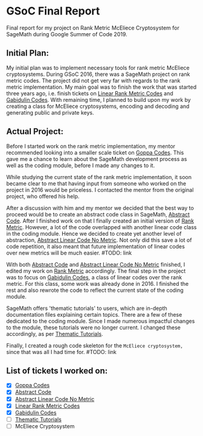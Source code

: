 # GSoC Final Report

Final report for my project on Rank Metric McEliece Cryptosystem for SageMath during Google Summer of Code 2019.

Initial Plan:
------------

My initial plan was to implement necessary tools for rank metric McEliece cryptosystems. During GSoC 2016, there was a SageMath project on rank metric codes. The project did not get very far with regards to the rank metric implementation. My main goal was to finish the work that was started three years ago, i.e. finish tickets on [Linear Rank Metric Codes](https://trac.sagemath.org/ticket/21226) and [Gabidulin Codes](https://trac.sagemath.org/ticket/20970). With remaining time, I planned to build upon my work by creating a class for McEliece cryptosystems, encoding and decoding and generating public and private keys.

Actual Project:
--------------

Before I started work on the rank metric implementation, my mentor recommended looking into a smaller scale ticket on [Goppa Codes](https://trac.sagemath.org/ticket/25977). This gave me a chance to learn about the SageMath development process as well as the coding module, before I made any changes to it.

While studying the current state of the rank metric implementation, it soon became clear to me that having input from someone who worked on the project in 2016 would be priceless. I contacted the mentor from the original project, who offered his help.

After a discussion with him and my mentor we decided that the best way to proceed would be to create an abstract code class in SageMath, [Abstract Code](https://trac.sagemath.org/ticket/28073). After I finished work on that I finally created an initial version of [Rank Metric](https://trac.sagemath.org/ticket/21226). However, a lot of the code overlapped with another linear code class in the coding module. Hence we decided to create yet another level of abstraction, [Abstract Linear Code No Metric](https://trac.sagemath.org/ticket/28350). Not only did this save a lot of code repetition, it also meant that future implementation of linear codes over new metrics will be much easier.
#TODO: link

With both [Abstract Code](https://trac.sagemath.org/ticket/28073) and [Abstract Linear Code No Metric](https://trac.sagemath.org/ticket/28350) finished, I edited my work on [Rank Metric](https://trac.sagemath.org/ticket/21226) accordingly. The final step in the project was to focus on [Gabidulin Codes](https://trac.sagemath.org/ticket/20970), a class of linear codes over the rank metric. For this class, some work was already done in 2016. I finished the rest and also rewrote the code to reflect the current state of the coding module.

SageMath offers 'thematic tutorials' to users, which are in-depth documentation files explaining certain topics. There are a few of these dedicated to the coding module. Since I made numerous impactful changes to the module, these tutorials were no longer current. I changed these accordingly, as per [Thematic Tutorials](https://trac.sagemath.org/ticket/28209).

Finally, I created a rough code skeleton for the `McEliece cryptosystem,` since that was all I had time for.
#TODO: link

List of tickets I worked on:
---------------------------
- [x] [Goppa Codes](https://trac.sagemath.org/ticket/25977)
- [x] [Abstract Code](https://trac.sagemath.org/ticket/28073)
- [x] [Abstract Linear Code No Metric](https://trac.sagemath.org/ticket/28350)
- [x] [Linear Rank Metric Codes](https://trac.sagemath.org/ticket/21226)
- [x] [Gabidulin Codes](https://trac.sagemath.org/ticket/20970)
- [ ] [Thematic Tutorials](https://trac.sagemath.org/ticket/28209)
- [ ] McEliece Cryptosystem
